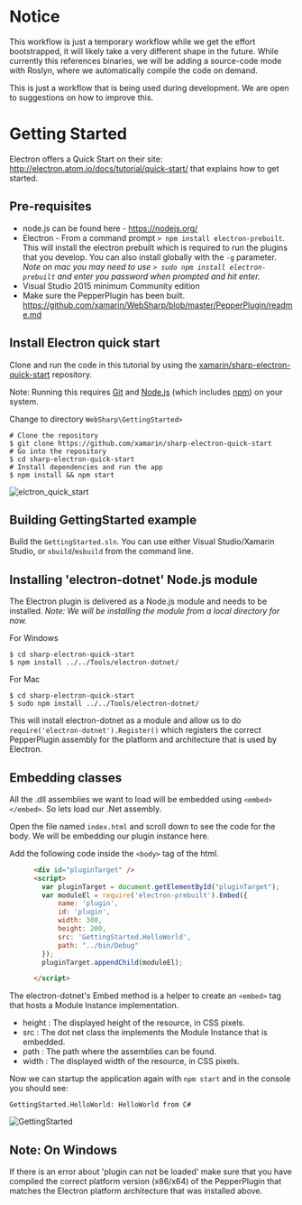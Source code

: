 
Notice
======

This workflow is just a temporary workflow while we get the effort bootstrapped, it will likely take a very
different shape in the future.   While currently this references binaries, we will be adding a source-code
mode with Roslyn, where we automatically compile the code on demand.

This is just a workflow that is being used during development.   We are open to suggestions on how to improve
this.

Getting Started
===============

Electron offers a Quick Start on their site: http://electron.atom.io/docs/tutorial/quick-start/ that explains how to get started.

Pre-requisites
---
- node.js can be found here - https://nodejs.org/
- Electron - From a command prompt ```> npm install electron-prebuilt```.  This will install the electron prebuilt which is required to run the plugins that you develop.  You can also install globally with the ```-g``` parameter. *Note on mac you may need to use ```> sudo npm install electron-prebuilt``` and enter you password when prompted and hit enter.*
- Visual Studio 2015 minimum Community edition
- Make sure the PepperPlugin has been built.  https://github.com/xamarin/WebSharp/blob/master/PepperPlugin/readme.md


Install Electron quick start
---

Clone and run the code in this tutorial by using the [xamarin/sharp-electron-quick-start](https://github.com/xamarin/sharp-electron-quick-start) repository.

Note: Running this requires [Git](https://git-scm.com/) and [Node.js](https://nodejs.org/en/download/) (which includes [npm](https://www.npmjs.com/)) on your system.

Change to directory ```WebSharp\GettingStarted>```

```shell
# Clone the repository
$ git clone https://github.com/xamarin/sharp-electron-quick-start
# Go into the repository
$ cd sharp-electron-quick-start
# Install dependencies and run the app
$ npm install && npm start
```


![elctron_quick_start](../GettingStarted/screenshots/electron-quick-start.PNG)


Building GettingStarted example
-------------------------------

Build the `GettingStarted.sln`.   You can use either Visual Studio/Xamarin Studio, or `xbuild`/`msbuild` from the command line.

Installing 'electron-dotnet' Node.js module
---

The Electron plugin is delivered as a Node.js module and needs to be installed.  *Note: We will be installing the module from a local directory for now.*

For Windows
```shell
$ cd sharp-electron-quick-start 
$ npm install ../../Tools/electron-dotnet/
```

For Mac
```shell
$ cd sharp-electron-quick-start 
$ sudo npm install ../../Tools/electron-dotnet/
```

This will install electron-dotnet as a module and allow us to do ```require('electron-dotnet').Register()``` which registers the correct PepperPlugin assembly for the platform and architecture that is used by Electron.

Embedding classes
-----------------

All the .dll assemblies we want to load will be embedded using ```<embed></embed>```.  So lets load our .Net assembly.

Open the file named ```index.html``` and scroll down to see the code for the body.  We will be embedding our plugin instance here.

Add the following code inside the ```<body>``` tag of the html.

```html
      <div id="pluginTarget" />
      <script>
        var pluginTarget = document.getElementById("pluginTarget");
        var moduleEl = require('electron-prebuilt').Embed({
            name: 'plugin',
            id: 'plugin',
            width: 300,
            height: 200,
            src: 'GettingStarted.HelloWorld',
            path: "../bin/Debug"
        });
        pluginTarget.appendChild(moduleEl);

      </script>
```

The electron-dotnet's Embed method is a helper to create an ```<embed>``` tag that hosts a Module Instance implementation.

- height : The displayed height of the resource, in CSS pixels.
- src : The dot net class the implements the Module Instance that is embedded.
- path : The path where the assemblies can be found.
- width : The displayed width of the resource, in CSS pixels.

Now we can startup the application again with ```npm start``` and in the console you should see:

```
GettingStarted.HelloWorld: HelloWorld from C#
```
![GettingStarted](../GettingStarted/screenshots/GettingStarted.PNG)

Note: On Windows
---
If there is an error about 'plugin can not be loaded' make sure that you have compiled the correct platform version (x86/x64) of the PepperPlugin that matches the Electron platform architecture that was installed above.
